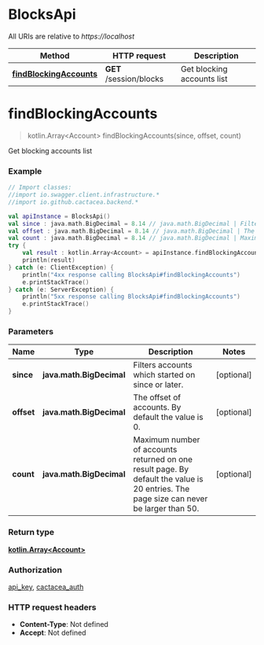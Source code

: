 # BlocksApi

All URIs are relative to *https://localhost*

Method | HTTP request | Description
------------- | ------------- | -------------
[**findBlockingAccounts**](BlocksApi.md#findBlockingAccounts) | **GET** /session/blocks | Get blocking accounts list


<a name="findBlockingAccounts"></a>
# **findBlockingAccounts**
> kotlin.Array&lt;Account&gt; findBlockingAccounts(since, offset, count)

Get blocking accounts list

### Example
```kotlin
// Import classes:
//import io.swagger.client.infrastructure.*
//import io.github.cactacea.backend.*

val apiInstance = BlocksApi()
val since : java.math.BigDecimal = 8.14 // java.math.BigDecimal | Filters accounts which started on since or later.
val offset : java.math.BigDecimal = 8.14 // java.math.BigDecimal | The offset of accounts. By default the value is 0.
val count : java.math.BigDecimal = 8.14 // java.math.BigDecimal | Maximum number of accounts returned on one result page. By default the value is 20 entries. The page size can never be larger than 50.
try {
    val result : kotlin.Array<Account> = apiInstance.findBlockingAccounts(since, offset, count)
    println(result)
} catch (e: ClientException) {
    println("4xx response calling BlocksApi#findBlockingAccounts")
    e.printStackTrace()
} catch (e: ServerException) {
    println("5xx response calling BlocksApi#findBlockingAccounts")
    e.printStackTrace()
}
```

### Parameters

Name | Type | Description  | Notes
------------- | ------------- | ------------- | -------------
 **since** | **java.math.BigDecimal**| Filters accounts which started on since or later. | [optional]
 **offset** | **java.math.BigDecimal**| The offset of accounts. By default the value is 0. | [optional]
 **count** | **java.math.BigDecimal**| Maximum number of accounts returned on one result page. By default the value is 20 entries. The page size can never be larger than 50. | [optional]

### Return type

[**kotlin.Array&lt;Account&gt;**](Account.md)

### Authorization

[api_key](../README.md#api_key), [cactacea_auth](../README.md#cactacea_auth)

### HTTP request headers

 - **Content-Type**: Not defined
 - **Accept**: Not defined


